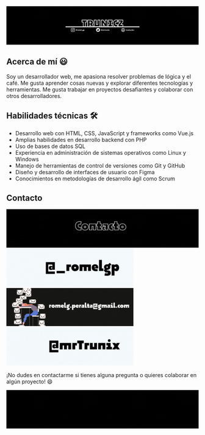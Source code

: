 <div>
  <img src="./src/background.gif" style="width=100%;">
</div>

## Acerca de mí 😃

Soy un desarrollador web, me apasiona resolver problemas de lógica y el café. Me gusta aprender cosas nuevas y explorar diferentes tecnologías y herramientas. Me gusta trabajar en proyectos desafiantes y colaborar con otros desarrolladores.

## Habilidades técnicas 🛠

- Desarrollo web con HTML, CSS, JavaScript y frameworks como Vue.js
- Amplias habilidades en desarrollo backend con PHP
- Uso de bases de datos SQL
- Experiencia en administración de sistemas operativos como Linux y Windows
- Manejo de herramientas de control de versiones como Git y GitHub
- Diseño y desarrollo de interfaces de usuario con Figma
- Conocimientos en metodologías de desarrollo ágil como Scrum

## Contacto

<div>
  <img src="./src/contacto.gif" style="width=100%;">
</div>
<div style="width=100%;display=flex;flex-wrap=wrap;">
  <div style="width=33%;">
    <a href="https://www.instagram.com/_romelgp/">
      <img src="./src/instagram.gif">
    </a>
  </div>
  <div style="width=33%;">
    <a href="mailto:romelg.peralta@gmail.com">
      <img src="./src/mail.gif">
    </a>
  </div>
  <div style="width=33%;">
    <a href="https://twitter.com/MrTrunix">
      <img src="./src/twitter.gif">
    </a>
  </div>
</div>

¡No dudes en contactarme si tienes alguna pregunta o quieres colaborar en algún proyecto! 😄

<div>
  <img src="./src/footer.gif" style="width=100%;">
</div>
